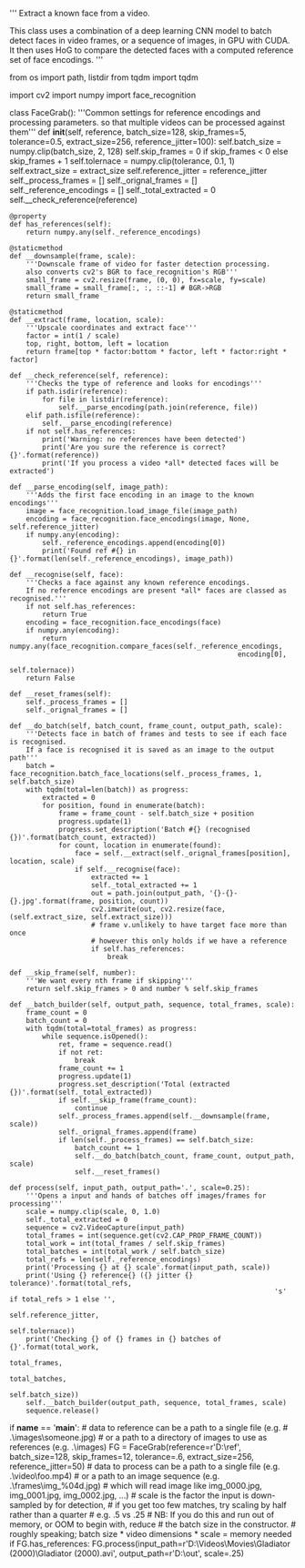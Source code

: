 '''
Extract a known face from a video.

This class uses a combination of a deep learning CNN model to batch detect faces
in video frames, or a sequence of images, in GPU with CUDA.
It then uses HoG to compare the detected faces with a computed reference set of face encodings.
'''

from os import path, listdir
from tqdm import tqdm

import cv2
import numpy
import face_recognition

class FaceGrab():
    '''Common settings for reference encodings and processing parameters.
    so that multiple videos can be processed against them'''
    def __init__(self,
                 reference,
                 batch_size=128,
                 skip_frames=5,
                 tolerance=0.5,
                 extract_size=256,
                 reference_jitter=100):
        self.batch_size = numpy.clip(batch_size, 2, 128)
        self.skip_frames = 0 if skip_frames < 0 else skip_frames + 1
        self.tolernace = numpy.clip(tolerance, 0.1, 1)
        self.extract_size = extract_size
        self.reference_jitter = reference_jitter
        self._process_frames = []
        self._orignal_frames = []
        self._reference_encodings = []
        self._total_extracted = 0
        self.__check_reference(reference)

    @property
    def has_references(self):
        return numpy.any(self._reference_encodings)

    @staticmethod
    def __downsample(frame, scale):
        '''Downscale frame of video for faster detection processing.
        also converts cv2's BGR to face_recognition's RGB'''
        small_frame = cv2.resize(frame, (0, 0), fx=scale, fy=scale)
        small_frame = small_frame[:, :, ::-1] # BGR->RGB
        return small_frame

    @staticmethod
    def __extract(frame, location, scale):
        '''Upscale coordinates and extract face'''
        factor = int(1 / scale)
        top, right, bottom, left = location
        return frame[top * factor:bottom * factor, left * factor:right * factor]

    def __check_reference(self, reference):
        '''Checks the type of reference and looks for encodings'''
        if path.isdir(reference):
            for file in listdir(reference):
                self.__parse_encoding(path.join(reference, file))
        elif path.isfile(reference):
            self.__parse_encoding(reference)
        if not self.has_references:
            print('Warning: no references have been detected')
            print('Are you sure the reference is correct? {}'.format(reference))
            print('If you process a video *all* detected faces will be extracted')

    def __parse_encoding(self, image_path):
        '''Adds the first face encoding in an image to the known encodings'''
        image = face_recognition.load_image_file(image_path)
        encoding = face_recognition.face_encodings(image, None, self.reference_jitter)
        if numpy.any(encoding):
            self._reference_encodings.append(encoding[0])
            print('Found ref #{} in {}'.format(len(self._reference_encodings), image_path))

    def __recognise(self, face):
        '''Checks a face against any known reference encodings.
        If no reference encodings are present *all* faces are classed as recognised.'''
        if not self.has_references:
            return True
        encoding = face_recognition.face_encodings(face)
        if numpy.any(encoding):
            return numpy.any(face_recognition.compare_faces(self._reference_encodings,
                                                            encoding[0],
                                                            self.tolernace))
        return False

    def __reset_frames(self):
        self._process_frames = []
        self._orignal_frames = []

    def __do_batch(self, batch_count, frame_count, output_path, scale):
        '''Detects face in batch of frames and tests to see if each face is recognised.
        If a face is recognised it is saved as an image to the output path'''
        batch = face_recognition.batch_face_locations(self._process_frames, 1, self.batch_size)
        with tqdm(total=len(batch)) as progress:
            extracted = 0
            for position, found in enumerate(batch):
                frame = frame_count - self.batch_size + position
                progress.update(1)
                progress.set_description('Batch #{} (recognised {})'.format(batch_count, extracted))
                for count, location in enumerate(found):
                    face = self.__extract(self._orignal_frames[position], location, scale)
                    if self.__recognise(face):
                        extracted += 1
                        self._total_extracted += 1
                        out = path.join(output_path, '{}-{}-{}.jpg'.format(frame, position, count))
                        cv2.imwrite(out, cv2.resize(face, (self.extract_size, self.extract_size)))
                        # frame v.unlikely to have target face more than once
                        # however this only holds if we have a reference
                        if self.has_references:
                            break

    def __skip_frame(self, number):
        '''We want every nth frame if skipping'''
        return self.skip_frames > 0 and number % self.skip_frames

    def __batch_builder(self, output_path, sequence, total_frames, scale):
        frame_count = 0
        batch_count = 0
        with tqdm(total=total_frames) as progress:
            while sequence.isOpened():
                ret, frame = sequence.read()
                if not ret:
                    break
                frame_count += 1
                progress.update(1)
                progress.set_description('Total (extracted {})'.format(self._total_extracted))
                if self.__skip_frame(frame_count):
                    continue
                self._process_frames.append(self.__downsample(frame, scale))
                self._orignal_frames.append(frame)
                if len(self._process_frames) == self.batch_size:
                    batch_count += 1
                    self.__do_batch(batch_count, frame_count, output_path, scale)
                    self.__reset_frames()

    def process(self, input_path, output_path='.', scale=0.25):
        '''Opens a input and hands of batches off images/frames for processing'''
        scale = numpy.clip(scale, 0, 1.0)
        self._total_extracted = 0
        sequence = cv2.VideoCapture(input_path)
        total_frames = int(sequence.get(cv2.CAP_PROP_FRAME_COUNT))
        total_work = int(total_frames / self.skip_frames)
        total_batches = int(total_work / self.batch_size)
        total_refs = len(self._reference_encodings)
        print('Processing {} at {} scale'.format(input_path, scale))
        print('Using {} reference{} ({} jitter {} tolerance)'.format(total_refs,
                                                                     's' if total_refs > 1 else '',
                                                                     self.reference_jitter,
                                                                     self.tolernace))
        print('Checking {} of {} frames in {} batches of {}'.format(total_work,
                                                                    total_frames,
                                                                    total_batches,
                                                                    self.batch_size))
        self.__batch_builder(output_path, sequence, total_frames, scale)
        sequence.release()

if __name__ == '__main__':
    # data to reference can be a path to a single file (e.g.
    # .\images\someone.jpg)
    # or a path to a directory of images to use as references (e.g.  .\images)
    FG = FaceGrab(reference=r'D:\ref',
                  batch_size=128,
                  skip_frames=12,
                  tolerance=.6,
                  extract_size=256,
                  reference_jitter=50)
    # data to process can be a path to a single file (e.g.  .\video\foo.mp4)
    # or a path to an image sequence (e.g.  .\frames\img_%04d.jpg)
    # which will read image like img_0000.jpg, img_0001.jpg, img_0002.jpg, ...)
    # scale is the factor the input is down-sampled by for detection,
    # if you get too few matches, try scaling by half rather than a quarter
    # e.g. .5 vs .25
    # NB: If you do this and run out of memory, or OOM to begin with, reduce
    # the batch size in the constructor.
    # roughly speaking; batch size * video dimensions * scale = memory needed
    if FG.has_references:
        FG.process(input_path=r'D:\Videos\Movies\Gladiator (2000)\Gladiator (2000).avi',
                    output_path=r'D:\out',
                    scale=.25)

